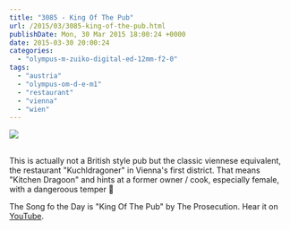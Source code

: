 ```yaml
---
title: "3085 - King Of The Pub"
url: /2015/03/3085-king-of-the-pub.html
publishDate: Mon, 30 Mar 2015 18:00:24 +0000
date: 2015-03-30 20:00:24
categories: 
  - "olympus-m-zuiko-digital-ed-12mm-f2-0"
tags: 
  - "austria"
  - "olympus-om-d-e-m1"
  - "restaurant"
  - "vienna"
  - "wien"
---
```

<div class="container">
<div class="center"><a target="_blank" href="https://d25zfm9zpd7gm5.cloudfront.net/1200x1200/2015/20150315_181742_lr.jpg"><img src="https://d25zfm9zpd7gm5.cloudfront.net/0600x0600/2015/20150315_181742_lr.jpg" /></a></div>
</div>
<br />

This is actually not a British style pub but the classic viennese equivalent, the restaurant "Kuchldragoner" in Vienna's first district. That means "Kitchen Dragoon" and hints at a former owner / cook, especially female, with a dangeroous temper 🙂

The Song fo the Day is "King Of The Pub" by The Prosecution. Hear it on <a href="https://www.youtube.com/watch?v=N06pOe3B7d0" target="_blank">YouTube</a>.
